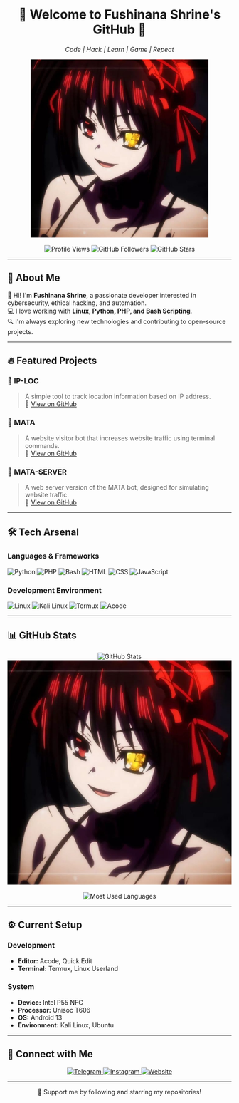 <h1 align="center">🚀 Welcome to Fushinana Shrine's GitHub 🚀</h1>
<p align="center">
  <i>Code | Hack | Learn | Game | Repeat</i>
</p>

<p align="center">
  <img src="https://github.com/itsukashiorii/1sl4_o02.v02/raw/main/tokisaki%20kurumi.jpg" width="400px" alt="Tokisaki Kurumi">
</p>

<p align="center">
  <img src="https://komarev.com/ghpvc/?username=fushinanaShrine&label=Profile%20Views&color=blue&style=flat" alt="Profile Views" />
  <img src="https://img.shields.io/github/followers/fushinanaShrine?label=Followers&style=social" alt="GitHub Followers">
  <img src="https://img.shields.io/github/stars/fushinanaShrine?label=Stars&style=social" alt="GitHub Stars">
</p>

---

## 🌟 About Me  
👋 Hi! I'm **Fushinana Shrine**, a passionate developer interested in cybersecurity, ethical hacking, and automation.  
💻 I love working with **Linux, Python, PHP, and Bash Scripting**.  
🔍 I'm always exploring new technologies and contributing to open-source projects.  

---

## 🔥 Featured Projects  

### 📌 IP-LOC  
> A simple tool to track location information based on IP address.  
🔗 [View on GitHub](https://github.com/fushinanaShrine/ip-loc)  

### 📌 MATA  
> A website visitor bot that increases website traffic using terminal commands.  
🔗 [View on GitHub](https://github.com/fushinanaShrine/mata)  

### 📌 MATA-SERVER  
> A web server version of the MATA bot, designed for simulating website traffic.  
🔗 [View on GitHub](https://github.com/fushinanaShrine/mata-server)  

---

## 🛠 Tech Arsenal  

### **Languages & Frameworks**  
![Python](https://img.shields.io/badge/-Python-3776AB?style=flat&logo=python&logoColor=white)
![PHP](https://img.shields.io/badge/-PHP-777BB4?style=flat&logo=php&logoColor=white)
![Bash](https://img.shields.io/badge/-Bash-4EAA25?style=flat&logo=gnu-bash&logoColor=white)
![HTML](https://img.shields.io/badge/-HTML-E34F26?style=flat&logo=html5&logoColor=white)
![CSS](https://img.shields.io/badge/-CSS-1572B6?style=flat&logo=css3&logoColor=white)
![JavaScript](https://img.shields.io/badge/-JavaScript-F7DF1E?style=flat&logo=javascript&logoColor=black)

### **Development Environment**  
![Linux](https://img.shields.io/badge/-Linux-FCC624?style=flat&logo=linux&logoColor=black)
![Kali Linux](https://img.shields.io/badge/-Kali_Linux-557C94?style=flat&logo=kali-linux&logoColor=white)
![Termux](https://img.shields.io/badge/-Termux-000000?style=flat&logo=termux&logoColor=white)
![Acode](https://img.shields.io/badge/-Acode-6200EA?style=flat)

---

## 📊 GitHub Stats  

<p align="center">
  <img src="https://github-readme-stats.vercel.app/api?username=fushinanaShrine&show_icons=true&theme=radical" alt="GitHub Stats">
  <img src="https://github.com/itsukashiorii/1sl4_o02.v02/raw/main/tokisaki%20kurumi.jpg/?user=fushinanaShrine&theme=radical" alt="GitHub Streak">
</p>

<p align="center">
  <img src="https://github-readme-stats.vercel.app/api/top-langs/?username=fushinanaShrine&layout=compact&theme=radical" alt="Most Used Languages">
</p>

---

## ⚙️ Current Setup  

### **Development**  
- **Editor:** Acode, Quick Edit  
- **Terminal:** Termux, Linux Userland  

### **System**  
- **Device:** Intel P55 NFC  
- **Processor:** Unisoc T606  
- **OS:** Android 13  
- **Environment:** Kali Linux, Ubuntu  

---

## 🔗 Connect with Me  

<p align="center">
  <a href="https://t.me/yourusername">
    <img src="https://img.shields.io/badge/Telegram-2CA5E0?style=for-the-badge&logo=telegram&logoColor=white" alt="Telegram">
  </a>
  <a href="https://instagram.com/yourusername">
    <img src="https://img.shields.io/badge/Instagram-E4405F?style=for-the-badge&logo=instagram&logoColor=white" alt="Instagram">
  </a>
  <a href="https://yourwebsite.com">
    <img src="https://img.shields.io/badge/Website-000000?style=for-the-badge&logo=google-chrome&logoColor=white" alt="Website">
  </a>
</p>

---

<p align="center">
  💖 Support me by following and starring my repositories!
</p>
